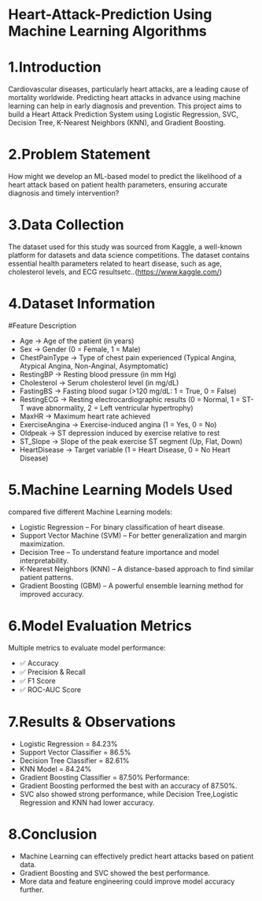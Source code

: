 # Heart-Attack-Prediction Using Machine Learning Algorithms

#  1.Introduction
Cardiovascular diseases, particularly heart attacks, are a leading cause of mortality worldwide. Predicting heart attacks in advance using machine learning can help in early diagnosis and prevention. This project aims to build a Heart Attack Prediction System using Logistic Regression, SVC, Decision Tree, K-Nearest Neighbors (KNN), and Gradient Boosting.

# 2.Problem Statement
How might we develop an ML-based model to predict the likelihood of a heart attack based on patient health parameters, ensuring accurate diagnosis and timely intervention?

# 3.Data Collection 
The dataset used for this study was sourced from Kaggle, a well-known platform for datasets and data science competitions. The dataset contains essential health parameters related to heart disease, such as age, cholesterol levels, and ECG resultsetc..(https://www.kaggle.com/)

# 4.Dataset Information 
#Feature Description
- Age -> Age of the patient (in years)
- Sex	-> Gender (0 = Female, 1 = Male)
- ChestPainType	-> Type of chest pain experienced (Typical Angina, Atypical Angina, Non-Anginal, Asymptomatic)
- RestingBP	-> Resting blood pressure (in mm Hg)
- Cholesterol	-> Serum cholesterol level (in mg/dL)
- FastingBS	-> Fasting blood sugar (>120 mg/dL: 1 = True, 0 = False)
- RestingECG ->	Resting electrocardiographic results (0 = Normal, 1 = ST-T wave abnormality, 2 = Left ventricular hypertrophy)
- MaxHR	-> Maximum heart rate achieved
- ExerciseAngina -> Exercise-induced angina (1 = Yes, 0 = No)
- Oldpeak	-> ST depression induced by exercise relative to rest
- ST_Slope ->	Slope of the peak exercise ST segment (Up, Flat, Down)
- HeartDisease -> Target variable (1 = Heart Disease, 0 = No Heart Disease)

# 5.Machine Learning Models Used
compared five different Machine Learning models:
- Logistic Regression – For binary classification of heart disease.
- Support Vector Machine (SVM) – For better generalization and margin maximization.
- Decision Tree – To understand feature importance and model interpretability.
- K-Nearest Neighbors (KNN) – A distance-based approach to find similar patient patterns.
- Gradient Boosting (GBM) – A powerful ensemble learning method for improved accuracy.

# 6.Model Evaluation Metrics
Multiple metrics to evaluate model performance:
* ✅ Accuracy
* ✅ Precision & Recall
* ✅ F1 Score
* ✅ ROC-AUC Score

# 7.Results & Observations
- Logistic Regression = 84.23%
- Support Vector Classifier = 86.5%
- Decision Tree Classifier = 82.61%
- KNN Model = 84.24%
- Gradient Boosting Classifier = 87.50%
Performance:
- Gradient Boosting performed the best with an accuracy of 87.50%.
- SVC also showed strong performance, while Decision Tree,Logistic Regression and KNN had lower accuracy.

# 8.Conclusion

- Machine Learning can effectively predict heart attacks based on patient data.
- Gradient Boosting and SVC showed the best performance.
- More data and feature engineering could improve model accuracy further.
